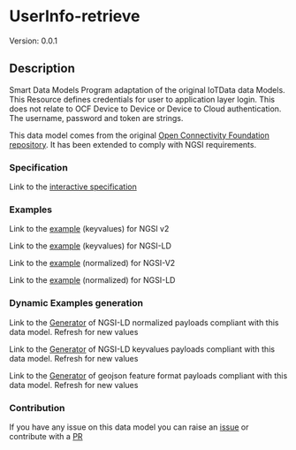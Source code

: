 # UserInfo-retrieve
Version: 0.0.1

## Description 

Smart Data Models Program adaptation of the original IoTData data Models. This Resource defines credentials for user to application layer login. This does not relate to OCF Device to Device or Device to Cloud authentication. The username, password and token are strings.

This data model comes from the original [Open Connectivity Foundation repository](https://github.com/openconnectivityfoundation/IoTDataModels). It has been extended to comply with NGSI requirements.
### Specification

Link to the [interactive specification](https://swagger.lab.fiware.org/?url=https://smart-data-models.github.io/dataModel.OCF/UserInfo-retrieve/swagger.yaml)
### Examples

Link to the [example](https://smart-data-models.github.io/dataModel.OCF/UserInfo-retrieve/examples/example.json) (keyvalues) for NGSI v2

Link to the [example](https://smart-data-models.github.io/dataModel.OCF/UserInfo-retrieve/examples/example.jsonld) (keyvalues) for NGSI-LD

Link to the [example](https://smart-data-models.github.io/dataModel.OCF/UserInfo-retrieve/examples/example-normalized.json) (normalized) for NGSI-V2

Link to the [example](https://smart-data-models.github.io/dataModel.OCF/UserInfo-retrieve/examples/example-normalized.jsonld) (normalized) for NGSI-LD
### Dynamic Examples generation

Link to the [Generator](https://smartdatamodels.org/extra/ngsi-ld_generator.php?schemaUrl=https://raw.githubusercontent.com/smart-data-models/dataModel.OCF/master/UserInfo-retrieve/schema.json&email=info@smartdatamodels.org) of NGSI-LD normalized payloads compliant with this data model. Refresh for new values

Link to the [Generator](https://smartdatamodels.org/extra/ngsi-ld_generator_keyvalues.php?schemaUrl=https://raw.githubusercontent.com/smart-data-models/dataModel.OCF/master/UserInfo-retrieve/schema.json&email=info@smartdatamodels.org) of NGSI-LD keyvalues payloads compliant with this data model. Refresh for new values

Link to the [Generator](https://smartdatamodels.org/extra/geojson_features_generator.php?schemaUrl=https://raw.githubusercontent.com/smart-data-models/dataModel.OCF/master/UserInfo-retrieve/schema.json&email=info@smartdatamodels.org) of geojson feature format payloads compliant with this data model. Refresh for new values
### Contribution

 If you have any issue on this data model you can raise an [issue](https://github.com/smart-data-models/dataModel.OCF/issues)  or contribute with a [PR](https://github.com/smart-data-models/dataModel.OCF/pulls)